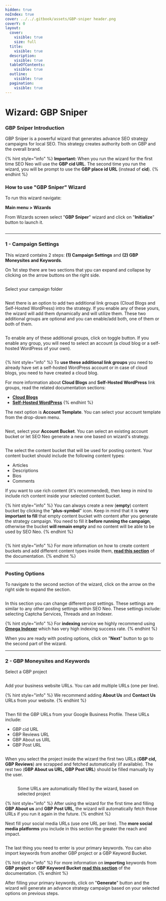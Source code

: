 ```yaml
---
hidden: true
noIndex: true
cover: ../../.gitbook/assets/GBP-sniper header.png
coverY: 0
layout:
  cover:
    visible: true
    size: full
  title:
    visible: true
  description:
    visible: true
  tableOfContents:
    visible: true
  outline:
    visible: true
  pagination:
    visible: true
---
```


# Wizard: GBP Sniper

### GBP Sniper Introduction

GBP Sniper is a powerful wizard that generates advance SEO strategy campaigns for local SEO. This strategy creates authority both on GBP and the overall brand.

{% hint style="info" %}
**Important:** When you run the wizard for the first time SEO Neo will use the **GBP cid URL**. The second time you run the wizard, you will be prompt to use the **GBP place id URL** (instead of **cid**).
{% endhint %}

### How to use "GBP Sniper" Wizard

To run this wizard navigate:

**Main menu > Wizards**

From Wizards screen select "**GBP Sniper**" wizard and click on "**Initialize**" button to launch it.

<figure><img src="../../.gitbook/assets/gbp-sniper.png" alt=""><figcaption></figcaption></figure>

***

### 1 - Campaign Settings

This wizard contains 2 steps: **(1) Campaign Settings** and **(2) GBP Moneysites and Keywords**.

On 1st step there are two sections that ypu can expand and collapse by clicking on the arrow buttons on the right side.

<figure><img src="../../.gitbook/assets/gbp-sniper 0.png" alt=""><figcaption></figcaption></figure>

Select your campaign folder

<figure><img src="../../.gitbook/assets/gbp-sniper 1.png" alt=""><figcaption></figcaption></figure>

Next there is an option to add two additional link groups (Cloud Blogs and Self-Hosted WordPress) intro the strategy. If you enable any of these yours, the wizard will add them dynamically and will utilize them. These two additional groups are optional and you can enable/add both, one of them or both of them.

<figure><img src="../../.gitbook/assets/gbp-sniper 2.png" alt=""><figcaption></figcaption></figure>

To enable any of these additional groups, click on toggle button. If you enable any group, you will need to select an account (a cloud blog or a self-hosted WordPress of your own).

<figure><img src="../../.gitbook/assets/gbp-sniper 3.png" alt=""><figcaption></figcaption></figure>

{% hint style="info" %}
To **use these additional link groups** you need to already have set a self-hosted WordPress account or in case of cloud blogs, you need to have created a cloud blog.

For more information about **Cloud Blogs** and **Self-Hosted WordPress** link groups, read the related documentation sections:

* [**Cloud Blogs**](../cloud-blogs/)
* [**Self-Hosted WordPress**](../self-hosted-wordpress/)
{% endhint %}



The next option is **Account Template**. You can select your account template from the drop-down menu.

<figure><img src="../../.gitbook/assets/gbp-sniper 4.png" alt=""><figcaption></figcaption></figure>

Next, select your **Account Bucket**. You can select an existing account bucket or let SEO Neo generate a new one based on wizard's strategy.

<figure><img src="../../.gitbook/assets/gbp-sniper 5.png" alt=""><figcaption></figcaption></figure>

The select the content bucket that will be used for posting content. Your content bucket should include the following content types:

* Articles
* Descriptions
* Bios
* Comments

If you want to use rich content (it's recommended), then keep in mind to include rich content inside your selected content bucket.

{% hint style="info" %}
You can always create a new (**empty**) content bucket by clicking the "**plus-symbol**" icon. Keep in mind that it is **very important to fill** that empty content bucket with content after you generate the strategy campaign. You need to fill it **before running the campaign**, otherwise the bucket **will remain empty** and no content will be able to be used by SEO Neo.
{% endhint %}

<figure><img src="../../.gitbook/assets/gbp-sniper 6.png" alt=""><figcaption></figcaption></figure>

{% hint style="info" %}
For more information on how to create content buckets and add different content types inside them, [**read this section**](../content-buckets/) of the documentation.
{% endhint %}

***

### Posting Options

To navigate to the second section of the wizard, click on the arrow on the right side to expand the section.

<figure><img src="../../.gitbook/assets/gbp-sniper 7.png" alt=""><figcaption></figcaption></figure>

In this section you can change different post settings. These settings are similar to any other posting settings within SEO Neo. These settings include: selecting Captcha Services, Threads and an Indexer.

{% hint style="info" %}
For **indexing** service we highly recommend using [**Omega Indexer**](https://www.omegaindexer.com/) which has very high indexing success rate.
{% endhint %}

When you are ready with posting options, click on "**Next**" button to go to the second part of the wizard.

***

### 2 - GBP Moneysites and Keywords

Select a GBP project

<figure><img src="../../.gitbook/assets/gbp-sniper 9.png" alt=""><figcaption></figcaption></figure>

Add your business website URLs. You can add multiple URLs (one per line).

{% hint style="info" %}
We recommend adding **About Us** and **Contact Us** URLs from your website.
{% endhint %}

<figure><img src="../../.gitbook/assets/gbp-sniper 10.png" alt=""><figcaption></figcaption></figure>

Then fill the GBP URLs from your Google Business Profile. These URLs include:

* GBP cid URL
* GBP Reviews URL
* GBP About us URL
* GBP Post URL

<figure><img src="../../.gitbook/assets/GBP-sniper 11.png" alt=""><figcaption></figcaption></figure>

When you select the project inside the wizard the first two URLs (**GBP cid, GBP Reviews**) are scrapped and fetched automatically (if available). The rest two (**GBP About us URL, GBP Post URL**) should be filled manually by the user.

<figure><img src="../../.gitbook/assets/gbp-sniper 12.png" alt=""><figcaption><p>Some URLs are automatically filled by the wizard, based on selected project</p></figcaption></figure>

{% hint style="info" %}
After using the wizard for the first time and filling **GBP About us** and **GBP Post URL**, the wizard will automatically fetch those URLs if you run it again in the future.
{% endhint %}

Next fill your social media URLs (use one URL per line). The **more social media platforms** you include in this section the greater the reach and impact.

<figure><img src="../../.gitbook/assets/gbp-sniper 13.png" alt=""><figcaption></figcaption></figure>

The last thing you need to enter is your primary keywords. You can also import keywords from another GBP project or a GBP Keyword Bucket.

{% hint style="info" %}
For more information on **importing** keywords from **GBP project** or **GBP Keyword Bucket** [**read this section**](wizard-gbp-blast.md#import-gbp-keywords) of the documentation.
{% endhint %}

After filling your primary keywords, click on "**Generate**" button and the wizard will generate an advance strategy campaign based on your selected options on previous steps.
